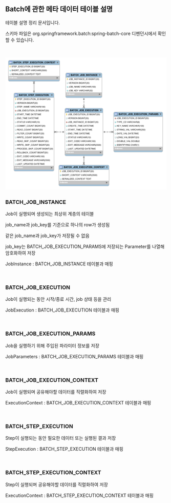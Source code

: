 ## Batch에 관한 메타 데이터 테이블 설명

<p>테이블 설명 정리 문서입니다.</p>
<p>스키마 파일은 org.springframework.batch:spring-batch-core 디펜던시에서 확인할 수 있습니다.</p>
<br>

![schema_image](./image/spring_batch_table_schema.png)

### BATCH_JOB_INSTANCE

<p>Job이 실행되며 생성되는 최상위 계층의 테이블</p>
<p>job_name과 job_key를 기준으로 하나의 row가 생성됨</p>
<p>같은 job_name과 job_key가 저장될 수 없음</p>
<p>job_key는 BATCH_JOB_EXECUTION_PARAMS에 저장되는 Parameter를 나열해 암호화하여 저장</p>
<p>JobInstance : BATCH_JOB_INSTANCE 테이블과 매핑</p>

<br>

### BATCH_JOB_EXECUTION

<p>Job이 실행되는 동안 시작/종료 시간, job 상태 등을 관리</p>
<p>JobExecution : BATCH_JOB_EXECUTION 테이블과 매핑</p>

<br>

### BATCH_JOB_EXECUTION_PARAMS

<p>Job을 실행하기 위해 주입된 파라미터 정보를 저장</p>
<p>JobParameters : BATCH_JOB_EXECUTION_PARAMS 테이블과 매핑</p>

<br>

### BATCH_JOB_EXECUTION_CONTEXT

<p>Job이 실행되며 공유해야할 데이터를 직렬화하여 저장</p>
<p>ExecutionContext : BATCH_JOB_EXECUTION_CONTEXT 테이블과 매핑</p>

<br>

### BATCH_STEP_EXECUTION

<p>Step이 실행되는 동안 필요한 데이터 또는 실행된 결과 저장</p>
<p>StepExecution : BATCH_STEP_EXECUTION 테이블과 매핑</p>

<br>

### BATCH_STEP_EXECUTION_CONTEXT

<p>Step이 실행되며 공유해야할 데이터를 직렬화하여 저장</p>
<p>ExecutionContext : BATCH_STEP_EXECUTION_CONTEXT 테이블과 매핑</p>

